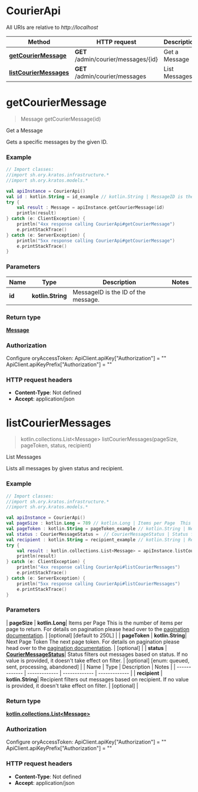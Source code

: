 # CourierApi

All URIs are relative to *http://localhost*

| Method | HTTP request | Description |
| ------------- | ------------- | ------------- |
| [**getCourierMessage**](CourierApi.md#getCourierMessage) | **GET** /admin/courier/messages/{id} | Get a Message |
| [**listCourierMessages**](CourierApi.md#listCourierMessages) | **GET** /admin/courier/messages | List Messages |


<a id="getCourierMessage"></a>
# **getCourierMessage**
> Message getCourierMessage(id)

Get a Message

Gets a specific messages by the given ID.

### Example
```kotlin
// Import classes:
//import sh.ory.kratos.infrastructure.*
//import sh.ory.kratos.models.*

val apiInstance = CourierApi()
val id : kotlin.String = id_example // kotlin.String | MessageID is the ID of the message.
try {
    val result : Message = apiInstance.getCourierMessage(id)
    println(result)
} catch (e: ClientException) {
    println("4xx response calling CourierApi#getCourierMessage")
    e.printStackTrace()
} catch (e: ServerException) {
    println("5xx response calling CourierApi#getCourierMessage")
    e.printStackTrace()
}
```

### Parameters
| Name | Type | Description  | Notes |
| ------------- | ------------- | ------------- | ------------- |
| **id** | **kotlin.String**| MessageID is the ID of the message. | |

### Return type

[**Message**](Message.md)

### Authorization


Configure oryAccessToken:
    ApiClient.apiKey["Authorization"] = ""
    ApiClient.apiKeyPrefix["Authorization"] = ""

### HTTP request headers

 - **Content-Type**: Not defined
 - **Accept**: application/json

<a id="listCourierMessages"></a>
# **listCourierMessages**
> kotlin.collections.List&lt;Message&gt; listCourierMessages(pageSize, pageToken, status, recipient)

List Messages

Lists all messages by given status and recipient.

### Example
```kotlin
// Import classes:
//import sh.ory.kratos.infrastructure.*
//import sh.ory.kratos.models.*

val apiInstance = CourierApi()
val pageSize : kotlin.Long = 789 // kotlin.Long | Items per Page  This is the number of items per page to return. For details on pagination please head over to the [pagination documentation](https://www.ory.sh/docs/ecosystem/api-design#pagination).
val pageToken : kotlin.String = pageToken_example // kotlin.String | Next Page Token  The next page token. For details on pagination please head over to the [pagination documentation](https://www.ory.sh/docs/ecosystem/api-design#pagination).
val status : CourierMessageStatus =  // CourierMessageStatus | Status filters out messages based on status. If no value is provided, it doesn't take effect on filter.
val recipient : kotlin.String = recipient_example // kotlin.String | Recipient filters out messages based on recipient. If no value is provided, it doesn't take effect on filter.
try {
    val result : kotlin.collections.List<Message> = apiInstance.listCourierMessages(pageSize, pageToken, status, recipient)
    println(result)
} catch (e: ClientException) {
    println("4xx response calling CourierApi#listCourierMessages")
    e.printStackTrace()
} catch (e: ServerException) {
    println("5xx response calling CourierApi#listCourierMessages")
    e.printStackTrace()
}
```

### Parameters
| **pageSize** | **kotlin.Long**| Items per Page  This is the number of items per page to return. For details on pagination please head over to the [pagination documentation](https://www.ory.sh/docs/ecosystem/api-design#pagination). | [optional] [default to 250L] |
| **pageToken** | **kotlin.String**| Next Page Token  The next page token. For details on pagination please head over to the [pagination documentation](https://www.ory.sh/docs/ecosystem/api-design#pagination). | [optional] |
| **status** | [**CourierMessageStatus**](.md)| Status filters out messages based on status. If no value is provided, it doesn&#39;t take effect on filter. | [optional] [enum: queued, sent, processing, abandoned] |
| Name | Type | Description  | Notes |
| ------------- | ------------- | ------------- | ------------- |
| **recipient** | **kotlin.String**| Recipient filters out messages based on recipient. If no value is provided, it doesn&#39;t take effect on filter. | [optional] |

### Return type

[**kotlin.collections.List&lt;Message&gt;**](Message.md)

### Authorization


Configure oryAccessToken:
    ApiClient.apiKey["Authorization"] = ""
    ApiClient.apiKeyPrefix["Authorization"] = ""

### HTTP request headers

 - **Content-Type**: Not defined
 - **Accept**: application/json

